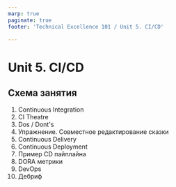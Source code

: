 ```yaml
---
marp: true
paginate: true
footer: 'Technical Excellence 101 / Unit 5. CI/CD'

---
```

# Unit 5. CI/CD
## Схема занятия
1. Continuous Integration
2. CI Theatre
3. Dos / Dont's
4. Упражнение. Совместное редактирование сказки
5. Continuous Delivery
6. Continuous Deployment
7. Пример CD пайплайна
8. DORA метрики
9. DevOps
10. Дебриф
